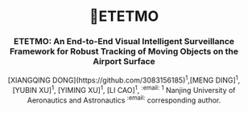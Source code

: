 <div align="center">
<h1> 🦖ETETMO </h1>
<h3>ETETMO: An End-to-End Visual Intelligent Surveillance Framework for Robust Tracking of Moving Objects on the Airport Surface</h3>
[XIANGQING DONG](https://github.com/3083156185)<sup>1</sup>,[MENG DING]<sup>1</sup>,[YUBIN XU]<sup>1</sup>, [YIMING XU]<sup>1</sup>, [LI CAO]<sup>1</sup>,  
<sup>:email:</sup>
<sup>1</sup> Nanjing University of Aeronautics and Astronautics
<sup>:email:</sup> corresponding author.

